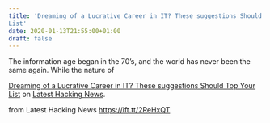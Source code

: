 ```yaml
---
title: 'Dreaming of a Lucrative Career in IT? These suggestions Should Top Your
List'
date: 2020-01-13T21:55:00+01:00
draft: false
---
```


The information age began in the 70’s, and the world has never been the same again. While the nature of

[Dreaming of a Lucrative Career in IT? These suggestions Should Top Your List](https://latesthackingnews.com/2020/01/13/dreaming-of-a-lucrative-career-in-it-these-suggestions-should-top-your-list/) on [Latest Hacking News](https://latesthackingnews.com).

  
  
from Latest Hacking News https://ift.tt/2ReHxQT